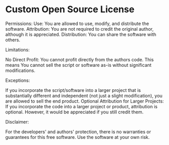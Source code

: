 Custom Open Source License
======================================================

Permissions:
  Use: You are allowed to use, modify, and distribute the software.
  Attribution: You are not required to credit the original author, although it is appreciated.
  Distribution: You can share the software with others.

Limitations:

  No Direct Profit: You cannot profit directly from the authors code. This means You cannot sell the script or software as-is without significant modifications.

Exceptions:
      
  If you incorporate the script/software into a larger project that is substantially different and independent (not just a slight modification), you are allowed to sell the end product.
  Optional Attribution for Larger Projects: If you incorporate the code into a larger project or product, attribution is optional. However, it would be appreciated if you still credit them.

Disclaimer:

  For the developers' and authors' protection, there is no warranties or guarantees for this free software. Use the software at your own risk.
